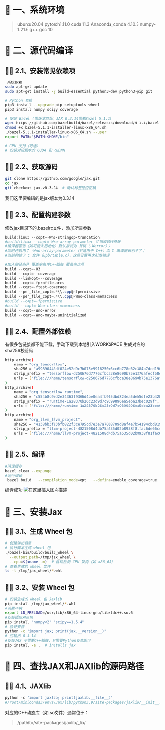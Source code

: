 # 🌟 一、系统环境


> ubuntu20.04
> pytorch1.11.0
> cuda 11.3
> Anaconda_conda 4.10.3
> numpy-1.21.6
> g++ gcc 10

#  🌟 二、源代码编译

## 🌟🌟 2.1、安装常见依赖项

```bash
 系统依赖
sudo apt-get update
sudo apt-get install -y build-essential python3-dev python3-pip git

# Python 依赖
pip3 install --upgrade pip setuptools wheel
pip3 install numpy scipy coverage

# 安装 Bazel (需版本匹配，JAX 0.3.14需要Bazel 5.1.1)
wget https://github.com/bazelbuild/bazel/releases/download/5.1.1/bazel-5.1.1-installer-linux-x86_64.sh
chmod +x bazel-5.1.1-installer-linux-x86_64.sh
./bazel-5.1.1-installer-linux-x86_64.sh --user
export PATH="$PATH:$HOME/bin"

# GPU 支持（可选）
# 安装对应版本的 CUDA 和 cuDNN
```
## 🌟🌟 2.2、获取源码

```bash
git clone https://github.com/google/jax.git
cd jax
git checkout jax-v0.3.14  # 确认标签是否正确
```
我们这里要编辑的是jax版本为0.3.14
## 🌟🌟 2.3、配置构建参数
修改jax目录下的.bazelrc文件，添加所需参数

```powershell
build:linux --copt=-Wno-stringop-truncation
#build:linux --copt=-Wno-array-parameter 注销掉这行参数
#编译器警告（如可能未初始化）默认被视为 错误（-Werror）；
#同时还启用了 -Wno-array-parameter（只适用于 C++）而 C 编译器识别不了；
#当前构建了 C 文件（upb/table.c），这些设置再次引发错误

#加入编译条件 覆盖率条件C++插桩 覆盖率选项
build --copt=-O3
build --copt=--coverage
build --linkopt=--coverage
build --copt=-fprofile-arcs
build --copt=-ftest-coverage
build --per_file_copt=.*\\.cpp@-fpermissive
build --per_file_copt=.*\\.cpp@-Wno-class-memaccess
#build --copt=-fpermissive
#build --copt=-Wno-class-memaccess
build --copt=-Wno-error
build --copt=-Wno-maybe-uninitialized
```
## 🌟🌟 2.4、配置外部依赖
有很多包链接都不能下载，手动下载到本地引入WORKSPACE
生成对应的sha256校验码

```bash
http_archive(
    name = "org_tensorflow",
    sha256 = "a99890443df024e52d9c7b075e9916250c6cc6b778d62c384b7dcd1903d8f4f1",  # 保留原始 SHA256 校验值
    strip_prefix = "tensorflow-d250676d7776cfbca38e8690b75e1376afecf58d",
    urls = ["file:///home/tensorflow-d250676d7776cfbca38e8690b75e1376afecf58d.tar.gz"]
)
http_archive(
    name = "org_tensorflow_runtime",
    sha256 = "c554b8c9ed2e34363f9366d4be0ea4fb905dbd824ea5deb5dfe23b42b8eb432a",  # 使用上一步计算的校验值
    strip_prefix = "runtime-1a28370b26c23d9d7c9399896ea5eba23bec029f",
    urls = ["file:///home/runtime-1a28370b26c23d9d7c9399896ea5eba23bec029f.tar.gz"]
)
http_archive(
    name = "org_llvm_llvm_project",
    sha256 = "4138bb3f83bfb822f3ce795cd7e3e7a7018709d8af4e7b54194cbd81931cc93c",  # 使用上一步计算的校验值
    strip_prefix = "llvm-project-4821508d4db75a535d02b8938f81fac6de66cc26",
    urls = ["file:///home/llvm-project-4821508d4db75a535d02b8938f81fac6de66cc26.tar.gz"]
)
```

## 🌟🌟 2.5、编译
```bash
#清理缓存
bazel clean --expunge
#运行编译
 bazel build   --compilation_mode=opt   --define=enable_coverage=true   --define=android=false   //build:build_wheel
```
编译成功
![在这里插入图片描述](../../../../AppData/typora/picture/f693c62d4dcd4348a778be45386211c3.png)
#  🌟 三、安装Jax
## 🌟🌟 3.1、生成 Wheel 包

```bash
# 创建输出目录
# 执行脚本生成 wheel 包
./bazel-bin/build/build_wheel \
  --output_path=/tmp/jax_wheel \
  --cpu=$(uname -m)  # 自动检测 CPU 架构（如 x86_64）
# 查看生成的 wheel 文件
ls -l /tmp/jax_wheel/*.whl
```
## 🌟🌟 3.2、安装 Wheel 包

```bash
# 安装生成的 wheel 包 Jaxlib
pip install /tmp/jax_wheel/*.whl
#设置环境
export LD_PRELOAD=/usr/lib/x86_64-linux-gnu/libstdc++.so.6
#安装适应对应包
pip install "numpy<2" "scipy==1.5.4"
# 验证安装
python -c "import jax; print(jax.__version__)"
# 应输出 0.3.14
#安装JAX 不需要C++插桩，只需要Python安装即可
pip install -e .  # installs jax
```

#  🌟 四、查找JAX和JAXlib的源码路径
## 🌟🌟 4.1、JAXlib

```powershell
python -c "import jaxlib; print(jaxlib.__file__)"
#/root/miniconda3/envs/Jax/lib/python3.9/site-packages/jaxlib/__init__.py
```
对应的C++动态库（如.so文件）通常位于：

> /path/to/site-packages/jaxlib/_lib/